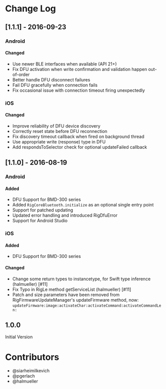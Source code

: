 # Change Log

## [1.1.1] - 2016-09-23

### Android

#### Changed
- Use newer BLE interfaces when available (API 21+)
- Fix DFU activation when write confirmation and validation happen out-of-order
- Better handle DFU disconnect failures
- Fail DFU gracefully when connection fails
- Fix occasional issue with connection timeout firing unexpectedly

### iOS

#### Changed
- Improve reliability of DFU device discovery
- Correctly reset state before DFU reconnection
- Fix discovery timeout callback when fired on background thread
- Use appropriate write (response) type in DFU
- Add respondsToSelector check for optional updateFailed callback

## [1.1.0] - 2016-08-19

### Android

#### Added
- DFU Support for BMD-300 series
- Added `RigCoreBluetooth.initialize` as an optional single entry point
- Support for patched updating
- Updated error handling and introduced RigDfuError
- Support for Android Studio

### iOS

#### Added
- DFU Support for BMD-300 series

#### Changed
- Change some return types to instancetype, for Swift type inference (halmueller) [#11]
- Fix Typo in RigLe method getServiceList (halmueller) [#11]
- Patch and size parameters have been removed from RigFirmwareUpdateManager's updateFirmware method, now: `updateFirmware:image:activateChar:activateCommand:activateCommandLen:`

## 1.0.0

Initial Version

# Contributors

- @siarheimilkevich
- @pgerlach
- @halmueller
